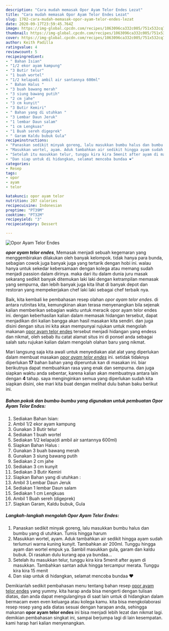 ```yaml
---
description: "Cara mudah memasak Opor Ayam Telor Endes Lezat"
title: "Cara mudah memasak Opor Ayam Telor Endes Lezat"
slug: 1702-cara-mudah-memasak-opor-ayam-telor-endes-lezat
date: 2020-09-17T23:59:45.764Z
image: https://img-global.cpcdn.com/recipes/1063096ca332c005/751x532cq70/opor-ayam-telor-endes-foto-resep-utama.jpg
thumbnail: https://img-global.cpcdn.com/recipes/1063096ca332c005/751x532cq70/opor-ayam-telor-endes-foto-resep-utama.jpg
cover: https://img-global.cpcdn.com/recipes/1063096ca332c005/751x532cq70/opor-ayam-telor-endes-foto-resep-utama.jpg
author: Keith Padilla
ratingvalue: 4
reviewcount: 5
recipeingredient:
- " Bahan Isian"
- "1/2 ekor ayam kampung"
- "3 Butir telur"
- "1 buah wortel"
- "1/2 kelapadi ambil air santannya 600ml"
- " Bahan Halus "
- "3 buah bawang merah"
- "3 siung bawang putih"
- "2 cm jahe"
- "3 cm kunyit"
- "3 Butir Kemiri"
- " Bahan yang di utuhkan "
- "3 Lembar Daun Jeruk"
- "1 lembar Daun salam"
- "1 cm Lengkuas"
- "1 Buah sereh digeprek"
- " Garam Kaldu bubuk Gula"
recipeinstructions:
- "Panaskan sedikit minyak goreng, lalu masukkan bumbu halus dan bumbu yang di utuhkan. Tumis hingga harum"
- "Masukkan wortel, ayam. Aduk tambahkan air sedikit hingga ayam sudah terlumuri warna kuning kunyit. Tambahkan air 200ml. Tunggu hingga ayam dan wortel empuk ya. Sambil masukkan gula, garam dan kaldu bubuk. Di rasakan dulu kurang apa ya bundaa..."
- "Setelah itu masukkan telur, tunggu kira kira 5menit after ayam di masukkan. Tambahkan santan aduk hingga tercampur merata. Tunggu kira kira 15 menit"
- "Dan siap untuk di hidangkan, selamat mencoba bundaa ❤"
categories:
- Resep
tags:
- opor
- ayam
- telor

katakunci: opor ayam telor 
nutrition: 207 calories
recipecuisine: Indonesian
preptime: "PT39M"
cooktime: "PT32M"
recipeyield: "3"
recipecategory: Dessert

---
```



![Opor Ayam Telor Endes](https://img-global.cpcdn.com/recipes/1063096ca332c005/751x532cq70/opor-ayam-telor-endes-foto-resep-utama.jpg)

<b><i>opor ayam telor endes</i></b>, Memasak menjadi sebuah kegemaran yang menggembirakan dilakukan oleh banyak kelompok. tidak hanya para bunda, sebagian cowok juga banyak juga yang tertarik dengan hobi ini. walau hanya untuk sekedar kebersamaan dengan kolega atau memang sudah menjadi passion dalam dirinya. maka dari itu dalam dunia juru masak sekarang sedikit banyak ditemukan laki laki dengan ketrampilan memasak yang sempurna, dan lebih banyak juga kita lihat di banyak depot dan restoran yang mempekerjakan chef laki laki sebagai chef terbaik nya.



Baik, kita kembali ke pembahasan resep olahan <i>opor ayam telor endes</i>. di antara rutinitas kita, kemungkinan akan terasa menyenangkan bila sejenak kalian memberikan sebagian waktu untuk meracik opor ayam telor endes ini. dengan keberhasilan kalian dalam memasak hidangan tersebut, dapat menjadikan diri kalian bangga akan hasil masakan kita sendiri. dan juga disini dengan situs ini kita akan mempunyai rujukan untuk mengolah makanan <u>opor ayam telor endes</u> tersebut menjadi hidangan yang endess dan nikmat, oleh sebab itu catat alamat situs ini di ponsel anda sebagai salah satu rujukan kalian dalam mengolah olahan baru yang nikmat.


Mari langsung saja kita awali untuk menyediakan alat alat yang diperlukan dalam membuat masakan <u><i>opor ayam telor endes</i></u> ini. setidak tidaknya diperlukan <b>17</b> bahan bahan yang diperuntuk kan di masakan ini. biar berikutnya dapat membuahkan rasa yang enak dan sempurna. dan juga siapkan waktu anda sebentar, karena kalian akan membuatnya antara lain dengan <b>4</b> tahap. saya menginginkan semua yang diperlukan sudah kita siapkan disini, oke mari kita buat dengan melihat dulu bahan baku berikut ini.

<!--inarticleads1-->

##### Bahan pokok dan bumbu-bumbu yang digunakan untuk pembuatan Opor Ayam Telor Endes:

1. Sediakan  Bahan Isian:
1. Ambil 1/2 ekor ayam kampung
1. Gunakan 3 Butir telur
1. Sediakan 1 buah wortel
1. Sediakan 1/2 kelapa(di ambil air santannya 600ml)
1. Siapkan  Bahan Halus :
1. Gunakan 3 buah bawang merah
1. Gunakan 3 siung bawang putih
1. Sediakan 2 cm jahe
1. Sediakan 3 cm kunyit
1. Sediakan 3 Butir Kemiri
1. Siapkan  Bahan yang di utuhkan :
1. Ambil 3 Lembar Daun Jeruk
1. Sediakan 1 lembar Daun salam
1. Sediakan 1 cm Lengkuas
1. Ambil 1 Buah sereh (digeprek)
1. Siapkan  Garam, Kaldu bubuk, Gula




<!--inarticleads2-->

##### Langkah-langkah mengolah Opor Ayam Telor Endes:

1. Panaskan sedikit minyak goreng, lalu masukkan bumbu halus dan bumbu yang di utuhkan. Tumis hingga harum
1. Masukkan wortel, ayam. Aduk tambahkan air sedikit hingga ayam sudah terlumuri warna kuning kunyit. Tambahkan air 200ml. Tunggu hingga ayam dan wortel empuk ya. Sambil masukkan gula, garam dan kaldu bubuk. Di rasakan dulu kurang apa ya bundaa...
1. Setelah itu masukkan telur, tunggu kira kira 5menit after ayam di masukkan. Tambahkan santan aduk hingga tercampur merata. Tunggu kira kira 15 menit
1. Dan siap untuk di hidangkan, selamat mencoba bundaa ❤




Demikianlah sedikit pembahasan menu tentang bahan resep <u>opor ayam telor endes</u> yang yummy. kita harap anda bisa mengerti dengan tulisan diatas, dan anda dapat mengulanginya di saat lain untuk di hidangkan dalam bermacam even even keluarga atau kolega kamu. kita bisa mengkolaborasi resep resep yang ada diatas sesuai dengan harapan anda, sehingga makanan <b>opor ayam telor endes</b> ini bisa menjadi lebih lezat dan nikmat lagi. demikian pembahasan singkat ini, sampai berjumpa lagi di lain kesempatan. kami harap hari kalian menyenangkan.
